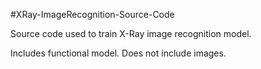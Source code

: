 #XRay-ImageRecognition-Source-Code

Source code used to train X-Ray image recognition model.

Includes functional model. Does not include images.
